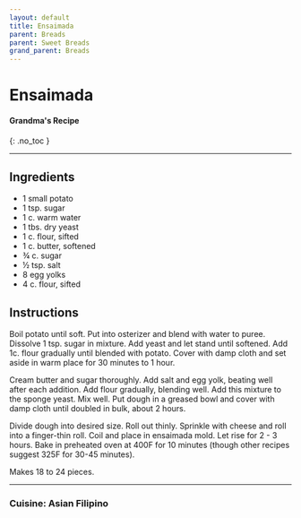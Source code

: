 ```yaml
---
layout: default
title: Ensaimada
parent: Breads
parent: Sweet Breads
grand_parent: Breads
---
```


# Ensaimada
#### Grandma's Recipe
{: .no_toc }

---

## Ingredients
<ul>
	<li>1 small potato</li>
	<li>1 tsp. sugar</li>
	<li>1 c. warm water</li>
	<li>1 tbs. dry yeast</li>
	<li>1 c. flour, sifted</li>
	<li>1 c. butter, softened</li>
	<li>¾ c. sugar</li>
	<li>½ tsp. salt</li>
	<li>8 egg yolks</li>
	<li>4 c. flour, sifted</li>
</ul>

## Instructions

Boil potato until soft. Put into osterizer and blend with water to puree. Dissolve 1 tsp. sugar in mixture. Add yeast and let stand until softened. Add 1c. flour gradually until blended with potato. Cover with damp cloth and set aside in warm place for 30 minutes to 1 hour.

Cream butter and sugar thoroughly. Add salt and egg yolk, beating well after each addition. Add flour gradually, blending well. Add this mixture to the sponge yeast. Mix well. Put dough in a greased bowl and cover with damp cloth until doubled in bulk, about 2 hours.

Divide dough into desired size. Roll out thinly. Sprinkle with cheese and roll into a finger-thin roll. Coil and place in ensaimada mold. Let rise for 2 - 3 hours. Bake in preheated oven at 400F for 10 minutes (though other recipes suggest 325F for 30-45 minutes).

Makes 18 to 24 pieces.

--- 

### Cuisine: Asian Filipino